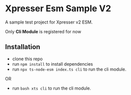 # Xpresser Esm Sample V2

A sample test project for Xpresser v2 ESM.

Only **Cli Module** is registered for now

## Installation

- clone this repo
- run `npm install` to install dependencies
- run `npx ts-node-esm index.ts cli` to run the cli module.

OR 
- run `bash xts cli` to run the cli module.
